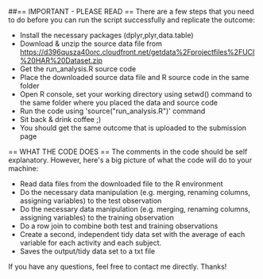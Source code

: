 ##== IMPORTANT - PLEASE READ ==
There are a few steps that you need to do before you can run the script successfully and replicate the outcome:
* Install the necessary packages (dplyr,plyr,data.table)
* Download & unzip the source data file from https://d396qusza40orc.cloudfront.net/getdata%2Fprojectfiles%2FUCI%20HAR%20Dataset.zip 
* Get the run_analysis.R source code
* Place the downloaded source data file and R source code in the same folder
* Open R console, set your working directory using setwd() command to the same folder where you placed the data and source code
* Run the code using 'source("run_analysis.R")' command
* Sit back & drink coffee ;)
* You should get the same outcome that is uploaded to the submission page

== WHAT THE CODE DOES ==
The comments in the code should be self explanatory. However, here's a big picture of what the code will do to your machine:
* Read data files from the downloaded file to the R environment
* Do the necessary data manipulation (e.g. merging, renaming columns, assigning variables) to the test observation
* Do the necessary data manipulation (e.g. merging, renaming columns, assigning variables) to the training observation
* Do a row join to combine both test and training observations
* Create a second, independent tidy data set with the average of each variable for each activity and each subject.
* Saves the output/tidy data set to a txt file

If you have any questions, feel free to contact me directly. Thanks!
